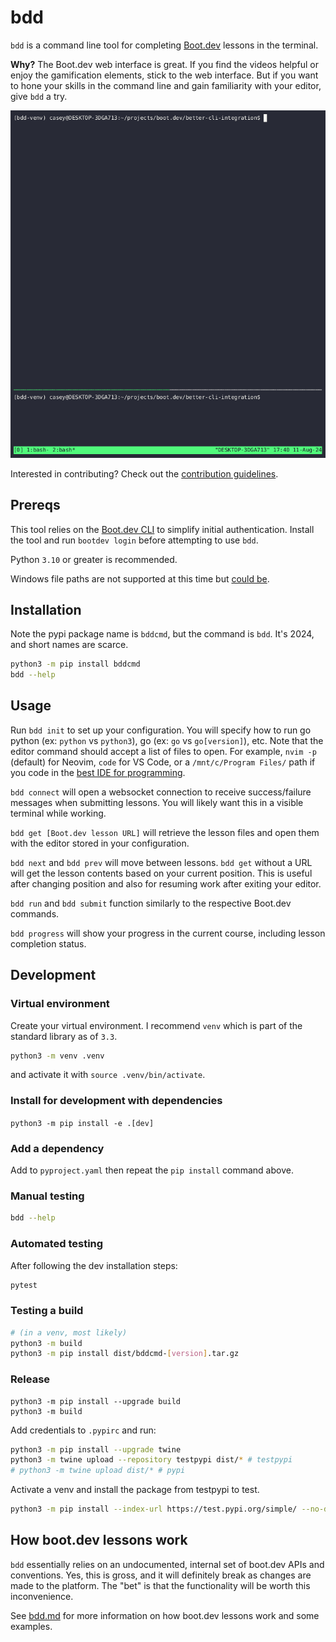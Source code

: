 # bdd

`bdd` is a command line tool for completing [Boot.dev](https://boot.dev) lessons in the terminal.

**Why?** The Boot.dev web interface is great. If you find the videos helpful or enjoy the gamification elements, stick to the web interface. But if you want to hone your skills in the command line and gain familiarity with your editor, give `bdd` a try.

![](https://github.com/ccwoolfolk/assets/blob/main/bdd/bdd-demo.gif)

Interested in contributing? Check out the [contribution guidelines](docs/CONTRIBUTING.md).

## Prereqs

This tool relies on the [Boot.dev CLI](https://github.com/bootdotdev/bootdev/tree/main) to simplify initial authentication. Install the tool and run `bootdev login` before attempting to use `bdd`.

Python `3.10` or greater is recommended.

Windows file paths are not supported at this time but [could be](docs/CONTRIBUTING.md).

## Installation

Note the pypi package name is `bddcmd`, but the command is `bdd`. It's 2024, and short names are scarce.

```bash
python3 -m pip install bddcmd
bdd --help
```
## Usage

Run `bdd init` to set up your configuration. You will specify how to run go python (ex: `python` vs `python3`), go (ex: `go` vs `go[version]`), etc. Note that the editor command should accept a list of files to open. For example, `nvim -p` (default) for Neovim, `code` for VS Code, or a `/mnt/c/Program Files/` path if you code in the [best IDE for programming](https://youtu.be/X34ZmkeZDos).

`bdd connect` will open a websocket connection to receive success/failure messages when submitting lessons. You will likely want this in a visible terminal while working.

`bdd get [Boot.dev lesson URL]` will retrieve the lesson files and open them with the editor stored in your configuration.

`bdd next` and `bdd prev` will move between lessons. `bdd get` without a URL will get the lesson contents based on your current position. This is useful after changing position and also for resuming work after exiting your editor.

`bdd run` and `bdd submit` function similarly to the respective Boot.dev commands.

`bdd progress` will show your progress in the current course, including lesson completion status.

## Development

### Virtual environment

Create your virtual environment. I recommend `venv` which is part of the standard library as of `3.3`.

```bash
python3 -m venv .venv
```

and activate it with `source .venv/bin/activate`.

### Install for development with dependencies

`python3 -m pip install -e .[dev]`

### Add a dependency

Add to `pyproject.yaml` then repeat the `pip install` command above.

### Manual testing

```bash
bdd --help
```

### Automated testing

After following the dev installation steps:

```bash
pytest
```

### Testing a build

```bash
# (in a venv, most likely)
python3 -m build
python3 -m pip install dist/bddcmd-[version].tar.gz
```

### Release

```
python3 -m pip install --upgrade build
python3 -m build
```

Add credentials to `.pypirc` and run:

```bash
python3 -m pip install --upgrade twine
python3 -m twine upload --repository testpypi dist/* # testpypi
# python3 -m twine upload dist/* # pypi
```
Activate a venv and install the package from testpypi to test.

```bash
python3 -m pip install --index-url https://test.pypi.org/simple/ --no-deps bdd
```

## How boot.dev lessons work

`bdd` essentially relies on an undocumented, internal set of boot.dev APIs and conventions. Yes, this is gross, and it will definitely break as changes are made to the platform. The "bet" is that the functionality will be worth this inconvenience.

See [bdd.md](docs/bdd.md) for more information on how boot.dev lessons work and some examples.

